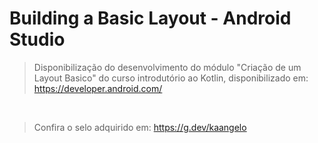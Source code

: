 # Building a Basic Layout - Android Studio

> Disponibilização do desenvolvimento do módulo "Criação de um Layout Basico" do curso introdutório ao Kotlin, disponibilizado em: https://developer.android.com/
<br>

> Confira o selo adquirido em: https://g.dev/kaangelo
